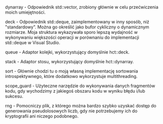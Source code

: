 dynarray - Odpowiednik std::vector, zrobiony głównie w celu przećwiczenia moich umiejętności.

deck - Odpowiednik std::deque, zaimplementowany w inny sposób, niż "standardowy". Można go określić jako bufor cykliczny o dynamicznym rozmiarze. 
Moja struktura wykazywała sporo lepszą wydajność w wykonywaniu większości operacji w porównaniu do implementacji std::deque w Visual Studio.

queue - Adaptor kolejki, wykorzystujący domyślnie hct::deck.

stack - Adaptor stosu, wykorzystujący domyślnie hct::dynarray.

sort - Głównie chodzi tu o moją własną implementację sortowania introspektywnego, które dodatkowo wykorzystuje multithreading.

scope_guard - Użyteczne narzędzie do wykonywania danych fragmentów kodu, gdy wychodzimy z jakiegoś obszaru kodu w wyniku błędu i/lub sukcesu.

rng - Pomocniczy plik, z którego można bardzo szybko uzyskać dostęp do generowania pseudolosowych liczb, gdy nie potrzebujemy ich do kryptografii ani niczego podobnego.
